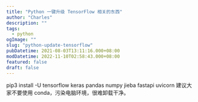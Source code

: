 ```yaml
---
title: "Python 一键升级 TensorFlow 相关的东西"
author: "Charles"
description: ""
tags:
  - python
ogImage: ""
slug: "python-update-tensorflow"
pubDatetime: 2021-08-03T13:11:16.000+08:00
modDatetime: 2022-11-10T02:58:43.000+08:00
featured: false
draft: false
---
```


pip3 install -U tensorflow keras pandas numpy jieba fastapi uvicorn
建议大家不要使用 conda，污染电脑环境，很难卸载干净。
